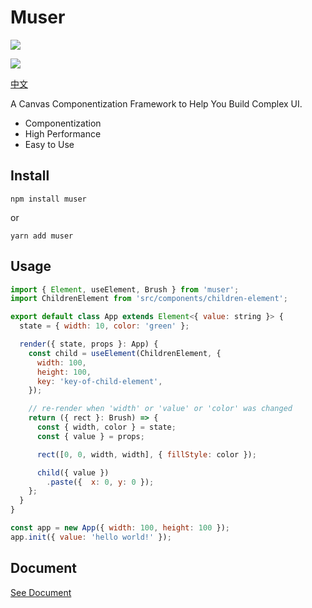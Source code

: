 # Muser

<a href="https://www.npmjs.com/package/muser">
  <img src="https://img.shields.io/npm/v/muser"/>
</a>

![](https://visitor-badge.glitch.me/badge?page_id=ymssx.muser)

[中文](https://github.com/ymssx/muse/blob/master/README_CN.md)

A Canvas Componentization Framework to Help You Build Complex UI.

- Componentization
- High Performance
- Easy to Use

## Install

```shell
npm install muser
```

or

```shell
yarn add muser
```

## Usage

```js
import { Element, useElement, Brush } from 'muser';
import ChildrenElement from 'src/components/children-element';

export default class App extends Element<{ value: string }> {
  state = { width: 10, color: 'green' };

  render({ state, props }: App) {
    const child = useElement(ChildrenElement, {
      width: 100,
      height: 100,
      key: 'key-of-child-element',
    });

    // re-render when 'width' or 'value' or 'color' was changed
    return ({ rect }: Brush) => {
      const { width, color } = state;
      const { value } = props;

      rect([0, 0, width, width], { fillStyle: color });

      child({ value })
        .paste({  x: 0, y: 0 });
    };
  }
}

const app = new App({ width: 100, height: 100 });
app.init({ value: 'hello world!' });
```

## Document

[See Document](https://github.com/ymssx/muse/blob/master/README_CN.md)

